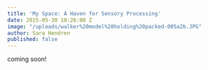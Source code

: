 ```yaml
---
title: 'My Space: A Haven for Sensory Processing'
date: 2015-05-30 18:26:00 Z
image: "/uploads/walker%20model%20holding%20packed-005a2b.JPG"
author: Sara Hendren
published: false
---
```


coming soon!
